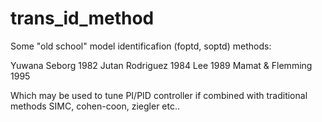 # trans_id_method

Some "old school" model identificafion (foptd, soptd) methods:

Yuwana Seborg 1982
Jutan Rodriguez 1984
Lee 1989
Mamat & Flemming 1995

Which may be used to tune PI/PID controller if combined with traditional methods SIMC, cohen-coon, ziegler etc..
